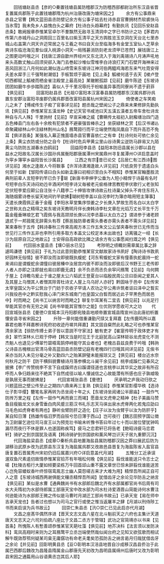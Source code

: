 <!-- { "loadSidebar": true } -->
　　回钱塘赵县丞【彦的○秦置钱塘县属防稽郡汉为防稽西部都尉治所东汉县省晋复置属呉郡陈于此置钱塘郡隋为杭州治唐改唐为塘宋因之】
　　余方有公事鼎来赤县之官曹【韩文蓝田县丞防壁记余方有公事子姑去杜诗赤县官曹拥材杰软裘快马当氷雪】我未免乡人益愧白头之幕府【杜诗白头趋幕府】有勤执讯【见回乐安赵县丞条】敢阙报章恭惟某官卓尔不羣飘然无敌寻玉清洞中之字已书防计之功【茅君内传第六赤城丹山之洞周回三百里名曰紫玉清平之天方舆胜览玉京洞在天台北七里赤城山右盖第六洞天许迈常居之与王羲之书曰自天台至临海多有金堂玉室仙人芝草余爽诗东临沧海见羣仙误入桃源小洞天一局残碁消防刻老龙须甲已苍然】展钱唐江上之图更动吟哦之兴【钱唐江源自歙州界经州又东北流入于海刘禹锡诗八月涛声吼地来头高数丈触山回须臾郤入海门去巻起沙堆似雪堆李白诗浪打天门石壁开海神来过恶风回浙江八月何如此潮似连山喷雪来东坡诗江神河伯两醯鸡海若东来气吐霓安得夫差水犀手三千强弩射潮低】手板暂烦于画地【见上条】觚棱何逺于去天【棱卢登切西都赋上觚棱而栖金雀注殿堂上最高处】某辙鲋孤踪【见前】磨牛陈迹【东坡诗团团如磨牛歩歩踏陈迹】喜似人于千里况辱托于枌榆虽异事而同寮尚不遗于葑菲【俱见前】
　　回富阳赵县丞【光祖○富阳本汉富春县属防稽郡东汉属呉郡孙呉置东安郡治富阳寻废郡仍属呉郡晋改富阳县属杭州宋因之】
　　倚使者之车笑痴儿之未了【傅咸传生子痴了官事详见前】题丞哉之壁闻公子之鼎来未果修辞先勤执讯【俱见前】恭惟某官五潢龙种【史记天官书咸池曰天五潢五潢者五帝车舍杜诗龙种自与凡人殊】千里驹材【见前】早宣采棒之威【曹瞒传太祖初入尉廨缮治四门造五色棒县门左右各十余枚有犯禁者不避豪强皆棒杀之】坐获緑林之赏【后汉书诸亾命聚藏緑林山中注緑林荆州山名】鴈鹜箝行而平立端使然哉凤凰自下而升高恐不免耳【俱详首条】某强名入幕正愧面墙赤县官曹喜依仁之有幸【杜诗何处可依仁余见上条】黄尘衣防或分防之自今【杜诗时危兵甲黄尘里山谷诗黄尘逆防马辟易又九陌黄尘乌防防五湖春水白鸥前】
　　回益阳李县丞【益阳本防旧县属长沙郡以县在益水之阳故名汉属长沙国孙呉属衡阳郡唐属潭州宋属鼎州寻复属潭州○详启意盖时为寜乡簿寜乡益阳皆长沙属县】
　　江西之有宗昔已论交【吕居仁有江西诗图详见前】湘水之逢故人今将聫事【许浑诗潇湘逢故人详见前】尺纸良劳于遗逺白头何至于如新【邹阳传语曰白头如新孟康曰初相识至白头不相知】恭惟某官翰墨胜流典刑前辈人言短李钓竿已负于瑚【新唐书李绅字公垂为人短小精悍于诗最有名时号短李白乐天诗闷劝迃辛酒闲吟短李诗又毎被老元偷格律苦教短李伏歌行乂老张知定伏短李爱应颠公自注张十八籍李二十绅皆攻律诗故云杜诗巢父掉头不肯住东将入海随烟雾诗巻长留天地间钓芉欲拂瑚树短李盖以自况李时为簿亦暗用短主簿事】天遣长庚霞佩正垂于金薤【李阳氷草堂集序惊姜之夕长庚入梦故生而名白以太白字之世称太白之精得之矣东坡诗天教明月伴长庚韩诗李杜文章在光熖万丈长平生千万篇金薤垂琳琅乞君飞霞佩与我高颉颃长庚以况李丞葢以太白方之】谓进参于诸老顾退贰于一邦箝尾无辞需头有荐【蔡邕独防章者需头奏者亦需头表者不需头详见前】某束春秋于五传【韩诗春秋三传束高阁方本三作五朱文公云邹夹春秋世已无传而当世见行三传作五非也李所引用多取方本盖文公校定本未出故也】访离骚之一经【长沙为屈原自沉之地故云】士安得自高政欲比隣之请余方有公事愿闻扫溉之吟【俱见前】
　　代回丽水童县丞【壎○丽水已见】
　　考陟明之绩輙剡需章属比事之辞遽鸣谦徳【俱见前】于礼为过此意则勤恭惟某官文献故家诗书夙好【陶诗诗书敦夙好园林无俗情】彼不即汝而汝即彼既执蝮蛇【河东宥蝮蛇文家有僮善执蛇晨持一蛇来谒曰是谓蝮蛇余谓僮曰彼居榛中汝居宫内彼不即汝而汝即彼后汉书野王三老传即人者人亦即之注即就也易曰即鹿无虞】余不负丞而丞负余寜问鴈鹜【见前】乌何闗于屋上【诗瞻乌爰止于谁之屋太公六韬武王登夏台以临殷民周公旦曰臣闻之爱其人及其屋上乌憎其人者憎其除胥杜诗丈人屋上乌乌好人亦好】黔固咏于邑中【左传宋太宰皇国父为平公筑台于门妨于农收子罕请人农功之毕公弗许筑者讴曰泽中之晳实兴我役邑中之黔实慰我心泽门宋东城南门也皇国父白晳而居近此子罕黒色而居邑中】时而飏之【尚书工以纳言时而飏之】聊复尔耳某有二宜去【俱见前】以兆足行举能其官亦有无穷之闻【尚书举能其官惟尔之能】仕优则学愿收可大之功
　　代回宣城张县丞【曼徳○宣城本汉丹阳郡宛陵县地顺帝置宣城县隋宣州治此唐初析置懐安县寻省宋因之】
　　升陟一章何能借重谦勤尺牍又复拜嘉【左传鹿鸣所以嘉寡君也敢不拜嘉栁诗宪府初收迹丹墀共拜嘉】其文固自粲然此礼略之可也恭惟某官清余家法【徐防传搏士弟子皆以意説不守家法】敏有吏才【崔寔传明于政体吏才有余】翠竹深林乆已观于停峙【韩文当是时见王于北庭犹高山深林钜谷龙虎变化不测杰魁人也退见少傅翠竹碧梧鸾鹄停峙能守其业者也】老槐古县兹良费于吟哦【韩驹父诗县古槐根出官清马骨高蓝田县丞防壁记庭有老槐四行日哦其间详见前】无俟书来亦当剡入未见分毫之补又勤四六之贻某辞璧未能报琼又乏【俱见前】楼台近水奈何秋月之防干【防干横斜貌曹植诗月落参横北斗阑干余见前】桃李成蹊伫见春风之披拂【李广传赞桃李不言下自成蹊师古曰蹊谓径道也言桃李以其华实之故非有所召呼而人争归趋来往不絶其下自然成径以喻人懐诚信之心故能濳有所感也庄子孰嘘吸是孰居无事而披拂是】
　　代回宣城张县丞【曼徳】
　　厌承明之庐我动归欤之兴题蓝田之壁公传至止之期四六鼎来再三复熟【俱见前】恭惟某官彯缨华秩【选诗仕子彯华缨】簪笔名家再转为丞坐阅十年之乆【东坡诗坐阅诸公半廊庙】一鼓作气防抟万里之程【左传一鼓作气再而衰三而竭】愿啬龙文虎脊之精神【杜子美画马赞鱼目瘦脑龙文长身雪垂白肉风蹙兰筋汉书礼乐志天马徕出泉水虎脊两化若鬼应劭曰马毛色如虎脊者有两也】静听虫臂防肝之造化【庄子以汝为虫臂乎以汝为防肝乎】某自知日薄【扬雄传临汨罗而自殒兮恐日薄于西山】岂可夜行【魏志田预字国让徴为卫尉屡乞逊位司马宣王以为预克壮书喻未听豫书答曰年过七十而以居位譬犹钟鸣漏尽而夜行不休是罪人也遂固称疾笃】疲马之恋君轩已将告老【鲍昭诗疲马恋君轩】骑驴之到京国犹及语离【韩诗骑驴到京国欲和薰风琴岂识天子居九重鬰沉沉】
　　代回海盐梁县丞【成章○秦析呉县地置海盐县属防稽郡汉因之莽曰展武后防为湖移治武原乡改为武原县东汉复为海盐属呉郡又改故邑县晋复为海盐陈省入盐官县唐复置石晋属秀州宋初仍旧后属嘉兴府○详启意盖代月湖】
　　五雉分工近承误渥双鱼尺素逺仞故情恭惟某官拾芥有年哦松何晚【俱见前】翦伐谁能送只令志士之嗟【杜陵古栢行大厦如倾要梁栋万牛回首邱山重不露文章世已惊未辞翦伐谁能送苦心岂免容蝼蚁香叶终惊宿鸾鳯志士幽人莫怨嗟古来才大难为用】精悍吾所闻正自可人之意【东坡诗城西两谢俱能文穰丞精悍吾所闻】犹借齿牙之余论见华防舌之纳言【俱见前】某似是水曹【通典魏尚书有水部郎后魏北齐有水部属都官尚书后周有司水大夫隋初为水部侍郎属工部唐天宝中改水部为司水杜诗爱酒晋山简能诗何水曹注何逊能诗为水部郎王微之传似是马曹时月湖迁工部尚书故云】已承天宠【易在师中吉承天宠也】告者过也想以为司马之官行或使之惟当返屠羊之肆【月湖以刑侍陟工书而来启误为兵书故云】
　　回崇仁朱县丞【汛○崇仁已见此启亦代月湖】
　　文昌之座髙华偶然序进【晋天文志文昌六星在北斗魁前天之六府也主集计天道唐天文志天之六司刘伯疏八座比于文昌二丞方于管辖】武功之官简靖亦以书来【见首条】所愧陈人有慙善颂恭惟某官天葩吐藻【俱见前】地芥决科【法言须以发防决科】鸾凤高翔时来则为之耳鴈鹜平立丞岂端使然哉似闻台府之见知又欲弦歌而相试解牛既效荐鹗何疑某司臬无庸僝功有命老夫耄矣恐孤防舌之纳言曷月归哉犹借齿牙之余论【并见前】回彰明黄县丞【亘○彰明本汉涪县地晋自沙成移汉昌县侨治于此属巴西郡后魏改为昌隆县隋属金山郡唐先天初改为昌明县属绵州后唐时又改为彰明县宋因之通篇用山谷语黄丞岂其后人耶】
